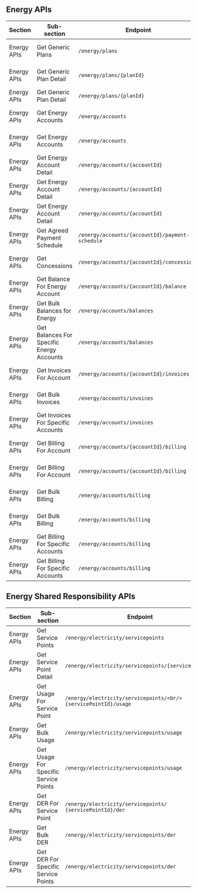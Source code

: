 ## Energy APIs

| Section         | Sub-section                               | Endpoint                                                 | Method | Version | Binding Date   | Retirement Date | Date Introduced    | Date Deprecated     |
|-----------------|-------------------------------------------|----------------------------------------------------------|--------|---------|----------------|-----------------|--------------------|---------------------|
| Energy APIs     | Get Generic Plans                         | ``/energy/plans``                                            | <span class="method get">GET</span>    | V1      | 2022-10-01     | N/A             | 2021-10-29, V1.14.0| N/A                 |
| Energy APIs     | Get Generic Plan Detail                   | ``/energy/plans/{planId}``                                   | <span class="method get">GET</span>    | V1      | 2022-10-01     | 	2024-09-09     | 2021-10-29, V1.14.0| 2023-05-07, 1.24.0         |
| Energy APIs     | Get Generic Plan Detail                   | ``/energy/plans/{planId}``                                   | <span class="method get">GET</span>    | V2      | 2023-11-01     | N/A             | 2023-05-07, 1.24.0      | N/A                 |
| Energy APIs     | Get Energy Accounts                       | ``/energy/accounts``                                         | <span class="method get">GET</span>    | V1      | 2022-11-15     | 2023-04-14      | 2021-10-29, V1.14.0| 2022-09-13, V1.19.0        |
| Energy APIs     | Get Energy Accounts                       | ``/energy/accounts``                                         | <span class="method get">GET</span>    | V2      | 2023-04-14     | N/A             | 2022-09-13, V1.19.0      | N/A                  |
| Energy APIs     | Get Energy Account Detail                 | ``/energy/accounts/{accountId}``                             | <span class="method get">GET</span>    | V1      | 2022-11-15     | 2023-04-14      | 2021-10-29, V1.14.0| 2022-09-13, V1.19.0        |
| Energy APIs     | Get Energy Account Detail                 | ``/energy/accounts/{accountId}``                             | <span class="method get">GET</span>    | V2      | 2023-04-14     | 2024-09-09      | 2022-09-13, V1.19.0      | 2023-05-07, 1.24.0          |
| Energy APIs     | Get Energy Account Detail                 | ``/energy/accounts/{accountId}``                             | <span class="method get">GET</span>    | V3      | 2023-11-01     | N/A             | 2023-05-07, 1.24.0      | N/A                  |
| Energy APIs     | Get Agreed Payment Schedule               | ``/energy/accounts/{accountId}/payment-schedule``            | <span class="method get">GET</span>    | V1      | 2022-11-15     | N/A             | 2021-10-29, V1.14.0| N/A                 |
| Energy APIs     | Get Concessions                           | ``/energy/accounts/{accountId}/concessions``                 | <span class="method get">GET</span>    | V1      | 2022-11-15     | N/A             | 2021-10-29, V1.14.0| N/A                 |
| Energy APIs     | Get Balance For Energy Account            | ``/energy/accounts/{accountId}/balance``                     | <span class="method get">GET</span>    | V1      | 2022-11-15     | N/A             | 2021-10-29, V1.14.0| N/A                 |
| Energy APIs     | Get Bulk Balances for Energy              | ``/energy/accounts/balances``                                | <span class="method get">GET</span>    | V1      | 2022-11-15     | N/A             | 2021-10-29, V1.14.0| N/A                 |
| Energy APIs     | Get Balances For Specific Energy Accounts | ``/energy/accounts/balances``                                | <span class="method post">POST</span>    | V1      | 2022-11-15     | N/A             | 2021-10-29, V1.14.0| N/A                 |
| Energy APIs     | Get Invoices For Account                  |  ``/energy/accounts/{accountId}/invoices``                   | <span class="method get">GET</span>    | V1      | 2022-11-15     | N/A             | 2021-10-29, V1.14.0| N/A                 |
| Energy APIs     | Get Bulk Invoices                         | ``/energy/accounts/invoices``                                | <span class="method get">GET</span>    | V1      | 2022-11-15     | N/A             | 2021-10-29, V1.14.0| N/A                 |
| Energy APIs     | Get Invoices For Specific Accounts        | ``/energy/accounts/invoices``                                | <span class="method post">POST</span>  | V1      | 2022-11-15     | N/A               | 2021-10-29, V1.14.0| N/A                 |
| Energy APIs     | Get Billing For Account                   | ``/energy/accounts/{accountId}/billing``                     | <span class="method get">GET</span>    | V1      | 2022-11-15     | 2024-09-09      | 2021-10-29, V1.14.0| 2023-07-08, V1.25.0        |
| Energy APIs     | Get Billing For Account                   | ``/energy/accounts/{accountId}/billing``                     | <span class="method get">GET</span>    | V2      | 2023-11-01     | N/A             | 2023-07-08, V1.25.0| N/A                 |
| Energy APIs     | Get Bulk Billing                          | ``/energy/accounts/billing``                                 | <span class="method get">GET</span>    | V1      | 2022-11-15     | 2024-09-09      | 2021-10-29, V1.14.0| 2023-07-08, V1.25.0        |
| Energy APIs     | Get Bulk Billing                          | ``/energy/accounts/billing``                                 | <span class="method get">GET</span>    | V2      | 2023-11-01     | N/A             | 2023-07-08, V1.25.0| N/A                 |
| Energy APIs     | Get Billing For Specific Accounts         | ``/energy/accounts/billing``                                 | <span class="method post">POST</span>  | V1      | 2022-11-15     | 2024-09-09        | 2021-10-29, V1.14.0| 2023-07-08, V1.25.0           |
| Energy APIs     | Get Billing For Specific Accounts         |``/energy/accounts/billing``                                  | <span class="method post">POST</span>    | V2    | 2023-11-01     | N/A             | 2023-07-08, V1.25.0| N/A                 |


## Energy Shared Responsibility APIs

| Section         | Sub-section                               | Endpoint                                                 | Method | Version | Binding Date   | Retirement Date | Date Introduced    | Date Deprecated     |
|-----------------|-------------------------------------------|----------------------------------------------------------|--------|---------|----------------|-----------------|--------------------|---------------------|
| Energy APIs     | Get Service Points                        | ``/energy/electricity/servicepoints``                        | <span class="method get">GET</span>    | V1      | 2022-11-15     | N/A             | 2021-10-29, V1.14.0| N/A                 |
| Energy APIs     | Get Service Point Detail                  | ``/energy/electricity/servicepoints/{servicePointId}``       | <span class="method get">GET</span>    | V1      | 2022-11-15     | N/A             | 2021-10-29, V1.14.0| N/A                 |
| Energy APIs     | Get Usage For Service Point               | ``/energy/electricity/servicepoints/<br/>{servicePointId}/usage`` |<span class="method get">GET</span>| V1      | 2022-11-15     | N/A             | 2021-10-29, V1.14.0| N/A                 |
| Energy APIs     | Get Bulk Usage                            | ``/energy/electricity/servicepoints/usage``                  | <span class="method get">GET</span>    | V1      | 2022-11-15     | N/A             | 2021-10-29, V1.14.0| N/A                 |
| Energy APIs     | Get Usage For Specific Service Points     | ``/energy/electricity/servicepoints/usage``                  | <span class="method post">POST</span>    | V1      | 2022-11-15     | N/A             | 2021-10-29, V1.14.0| N/A                 |
| Energy APIs     | Get DER For Service Point                 | ``/energy/electricity/servicepoints/``<br/>``{servicePointId}/der`` |<span class="method get">GET</span>  | V1      | 2022-11-15     | N/A             | 2021-10-29, V1.14.0| N/A                 |
| Energy APIs     | Get Bulk DER                              | ``/energy/electricity/servicepoints/der``                    | <span class="method get">GET</span>    | V1      | 2022-11-15     | N/A             | 2021-10-29, V1.14.0| N/A                 |
| Energy APIs     | Get DER For Specific Service Points       | ``/energy/electricity/servicepoints/der``                    | <span class="method post">POST</span>  | V1      | 2022-11-15     | N/A             | 2021-10-29, V1.14.0| N/A                 |
